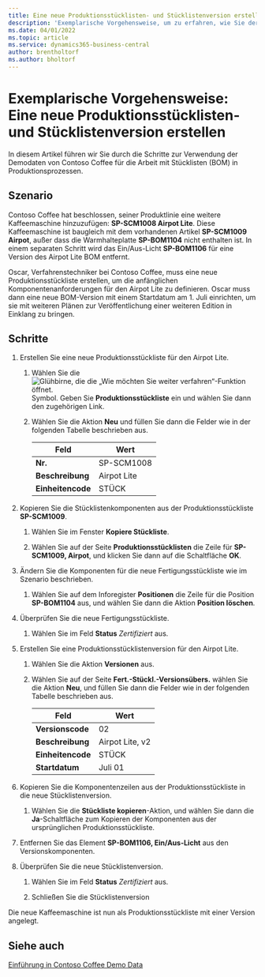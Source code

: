 ```yaml
---
title: Eine neue Produktionsstücklisten- und Stücklistenversion erstellen
description: 'Exemplarische Vorgehensweise, um zu erfahren, wie Sie der Produktlinie von Contoso Coffee in Business Central eine weitere Kaffeemaschine hinzufügen.'
ms.date: 04/01/2022
ms.topic: article
ms.service: dynamics365-business-central
author: brentholtorf
ms.author: bholtorf
---
```

# <a name="walkthrough-create-a-new-production-bom-and-bom-version"></a>Exemplarische Vorgehensweise: Eine neue Produktionsstücklisten- und Stücklistenversion erstellen

In diesem Artikel führen wir Sie durch die Schritte zur Verwendung der Demodaten von Contoso Coffee für die Arbeit mit Stücklisten (BOM) in Produktionsprozessen.  

## <a name="scenario"></a>Szenario

Contoso Coffee hat beschlossen, seiner Produktlinie eine weitere Kaffeemaschine hinzuzufügen: **SP-SCM1008 Airpot Lite**. Diese Kaffeemaschine ist baugleich mit dem vorhandenen Artikel **SP-SCM1009 Airpot**, außer dass die Warmhalteplatte **SP-BOM1104** nicht enthalten ist. In einem separaten Schritt wird das Ein/Aus-Licht **SP-BOM1106** für eine Version des Airpot Lite BOM entfernt.

Oscar, Verfahrenstechniker bei Contoso Coffee, muss eine neue Produktionsstückliste erstellen, um die anfänglichen Komponentenanforderungen für den Airpot Lite zu definieren. Oscar muss dann eine neue BOM-Version mit einem Startdatum am 1. Juli einrichten, um sie mit weiteren Plänen zur Veröffentlichung einer weiteren Edition in Einklang zu bringen.

## <a name="steps"></a>Schritte

1. Erstellen Sie eine neue Produktionsstückliste für den Airpot Lite.

    1. Wählen Sie die ![Glühbirne, die die „Wie möchten Sie weiter verfahren“-Funktion öffnet.](../../media/ui-search/search_small.png "Sagen Sie mir, was Sie tun möchten") Symbol. Geben Sie **Produktionsstückliste** ein und wählen Sie dann den zugehörigen Link.  

    2. Wählen Sie die Aktion **Neu** und füllen Sie dann die Felder wie in der folgenden Tabelle beschrieben aus.  

        |Feld  |Wert  |
        |---------|---------|
        |**Nr.** |SP-SCM1008|
        |**Beschreibung** |Airpot Lite|
        |**Einheitencode**|STÜCK  |

2. Kopieren Sie die Stücklistenkomponenten aus der Produktionsstückliste **SP-SCM1009**.

    1. Wählen Sie im Fenster **Kopiere Stückliste**.

    2. Wählen Sie auf der Seite **Produktionsstücklisten** die Zeile für **SP-SCM1009, Airpot**, und klicken Sie dann auf die Schaltfläche **OK**.

3. Ändern Sie die Komponenten für die neue Fertigungsstückliste wie im Szenario beschrieben.

    1. Wählen Sie auf dem Inforegister **Positionen** die Zeile für die Position **SP-BOM1104** aus, und wählen Sie dann die Aktion **Position löschen**.  

4. Überprüfen Sie die neue Fertigungsstückliste.  

    1. Wählen Sie im Feld **Status** *Zertifiziert* aus.  

5. Erstellen Sie eine Produktionsstücklistenversion für den Airpot Lite.

    1. Wählen Sie die Aktion **Versionen** aus.

    2. Wählen Sie auf der Seite **Fert.-Stückl.-Versionsübers.** wählen Sie die Aktion **Neu**, und füllen Sie dann die Felder wie in der folgenden Tabelle beschrieben aus.  

        |Feld  |Wert  |
        |---------|---------|
        |**Versionscode** |02|
        |**Beschreibung** |Airpot Lite, v2|
        |**Einheitencode**|STÜCK  |  
        |**Startdatum**|Juli 01  |  

6. Kopieren Sie die Komponentenzeilen aus der Produktionsstückliste in die neue Stücklistenversion.

    1. Wählen Sie die **Stückliste kopieren**-Aktion, und wählen Sie dann die **Ja**-Schaltfläche zum Kopieren der Komponenten aus der ursprünglichen Produktionsstückliste.

7. Entfernen Sie das Element **SP-BOM1106, Ein/Aus-Licht** aus den Versionskomponenten.

8. Überprüfen Sie die neue Stücklistenversion.

    1. Wählen Sie im Feld **Status** *Zertifiziert* aus.  

    2. Schließen Sie die Stücklistenversion

Die neue Kaffeemaschine ist nun als Produktionsstückliste mit einer Version angelegt.  

## <a name="see-also"></a>Siehe auch

[Einführung in Contoso Coffee Demo Data](../contoso-coffee-intro.md)  

